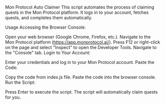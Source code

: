 Mon Protocol Auto Claimer
This script automates the process of claiming quests in the Mon Protocol platform. It logs in to your account, fetches quests, and completes them automatically.

Usage
Accessing the Browser Console:

Open your web browser (Google Chrome, Firefox, etc.).
Navigate to the Mon Protocol platform (https://app.monprotocol.ai/).
Press F12 or right-click on the page and select "Inspect" to open the Developer Tools.
Navigate to the "Console" tab.
Login to Your Account:

Enter your credentials and log in to your Mon Protocol account.
Paste the Code:

Copy the code from index.js file.
Paste the code into the browser console.
Run the Script:

Press Enter to execute the script.
The script will automatically claim quests for you.
